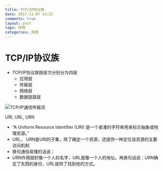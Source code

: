 ```yaml
---
title: TCP/IP协议族
date: 2017-11-07 14:21
comments: true
layout: post
tags: 网络
categories: 网络
---
```

# TCP/IP协议族

* TCP/IP协议族按层次分别分为四层
  * 应用层
  * 传输层
  * 网络层
  * 数据链路层

<!--more-->

![TCP/IP通信传输流](/image/TCP:IP分层)

URI, URL, URN

* “A Uniform Resource Identifier (URI) 是一个紧凑的字符串用来标示抽象或物理资源。”
* URL， URN是URI的子集，除了确定一个资源，还提供一种定位该资源的主要访问机制
* 换句通俗易懂的话说：
* URN作用就好像一个人的名字，URL就像一个人的地址。再换句话说：URN确定了东西的身份，URL提供了找到他的方式。

